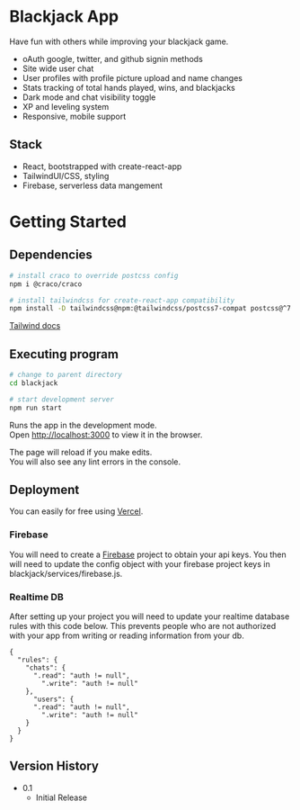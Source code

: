 # Blackjack App
Have fun with others while improving your blackjack game. 
- oAuth google, twitter, and github signin methods 
- Site wide user chat
- User profiles with profile picture upload and name changes
- Stats tracking of total hands played, wins, and blackjacks
- Dark mode and chat visibility toggle
- XP and leveling system
- Responsive, mobile support

## Stack
- React, bootstrapped with create-react-app
- TailwindUI/CSS, styling
- Firebase, serverless data mangement

# Getting Started

## Dependencies

```bash
# install craco to override postcss config
npm i @craco/craco

# install tailwindcss for create-react-app compatibility
npm install -D tailwindcss@npm:@tailwindcss/postcss7-compat postcss@^7 autoprefixer@^9
```
[Tailwind docs](https://tailwindcss.com/docs/guides/create-react-app)


## Executing program

```bash
# change to parent directory
cd blackjack

# start development server
npm run start
```

Runs the app in the development mode.\
Open [http://localhost:3000](http://localhost:3000) to view it in the browser.

The page will reload if you make edits.\
You will also see any lint errors in the console.

## Deployment
You can easily for free using [Vercel](https://vercel.com/).

### Firebase
You will need to create a [Firebase](https://firebase.google.com/) project to obtain your api keys. You then will need to update the config object with your firebase project keys in blackjack/services/firebase.js.

### Realtime DB
After setting up your project you will need to update your realtime database rules with this code below. This prevents people who are not authorized with your app from writing or reading information from your db.
```
{
  "rules": {
    "chats": {
      ".read": "auth != null",
        ".write": "auth != null"
    },
      "users": {
      ".read": "auth != null",
        ".write": "auth != null"
    }
  }
}
```

## Version History

* 0.1
    * Initial Release
